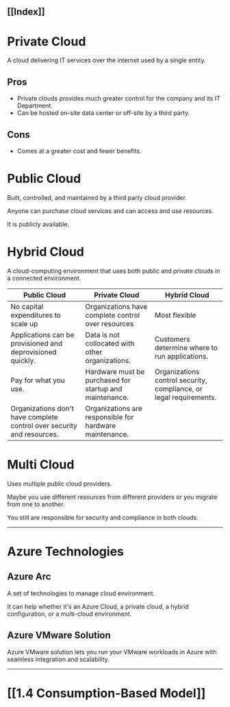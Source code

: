 [[Index]]
---

# Private Cloud

A cloud delivering IT services over the internet used by a single entity.

## Pros

- Private clouds provides much greater control for the company and its IT Department.
- Can be hosted on-site data center or off-site by a third party.

## Cons

- Comes at a greater cost and fewer benefits.

# Public Cloud

Built, controlled, and maintained by a third party cloud provider.

Anyone can purchase cloud services and can access and use resources.

It is publicly available.

# Hybrid Cloud

A cloud-computing environment that uses both public and private clouds in a connected environment.

| Public Cloud | Private Cloud | Hybrid Cloud |
| ---- | ---- | ---- |
| No capital expenditures to scale up | Organizations have complete control over resources | Most flexible |
| Applications can be provisioned and deprovisioned quickly. | Data is not collocated with other organizations. | Customers determine where to run applications. |
| Pay for what you use. | Hardware must be purchased for startup and maintenance. | Organizations control security, compliance, or legal requirements. |
| Organizations don't have complete control over security and resources. | Organizations are responsible for hardware maintenance. |  |

# Multi Cloud

Uses multiple public cloud providers.

Maybe you use different resources from different providers or you migrate from one to another. 

You still are responsible for security and compliance in both clouds.

---

# Azure Technologies

## Azure Arc

A set of technologies to manage cloud environment.

It can help whether it's an Azure Cloud, a private cloud, a hybrid configuration, or a multi-cloud environment.

## Azure VMware Solution

Azure VMware solution lets you run your VMware workloads in Azure with seamless integration and scalability.

---

# [[1.4 Consumption-Based Model]]
